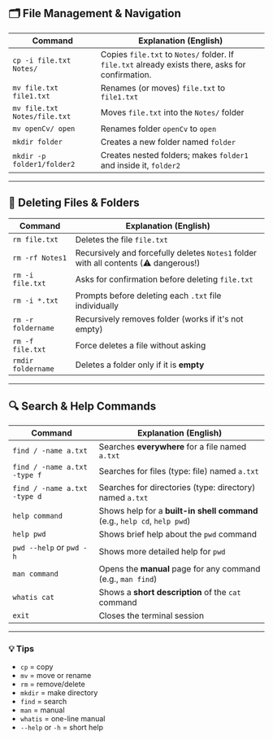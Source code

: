 ## 🗂️ File Management & Navigation

| **Command**                  | **Explanation (English)**                                                                        |
| ---------------------------- | ------------------------------------------------------------------------------------------------ |
| `cp -i file.txt Notes/`      | Copies `file.txt` to `Notes/` folder. If `file.txt` already exists there, asks for confirmation. |
| `mv file.txt file1.txt`      | Renames (or moves) `file.txt` to `file1.txt`                                                     |
| `mv file.txt Notes/file.txt` | Moves `file.txt` into the `Notes/` folder                                                        |
| `mv openCv/ open`            | Renames folder `openCv` to `open`                                                                |
| `mkdir folder`               | Creates a new folder named `folder`                                                              |
| `mkdir -p folder1/folder2`   | Creates nested folders; makes `folder1` and inside it, `folder2`                                 |

---

## 🧹 Deleting Files & Folders

| **Command**        | **Explanation (English)**                                                                      |
| ------------------ | ---------------------------------------------------------------------------------------------- |
| `rm file.txt`      | Deletes the file `file.txt`                                                                    |
| `rm -rf Notes1`    | Recursively and forcefully deletes `Notes1` folder with all contents (⚠ dangerous!)            |
| `rm -i file.txt`   | Asks for confirmation before deleting `file.txt`                                               |
| `rm -i *.txt`      | Prompts before deleting each `.txt` file individually                                          |
| `rm -r foldername` | Recursively removes folder (works if it's not empty)                                           |
| `rm -f file.txt`   | Force deletes a file without asking                                                            |
| `rmdir foldername` | Deletes a folder only if it is **empty**                                                       |

---

## 🔍 Search & Help Commands

| **Command**                  | **Explanation (English)**                                                       |
| ---------------------------- | -------------------------------------------------------------------------------- |
| `find / -name a.txt`         | Searches **everywhere** for a file named `a.txt`                                |
| `find / -name a.txt -type f` | Searches for files (type: file) named `a.txt`                                   |
| `find / -name a.txt -type d` | Searches for directories (type: directory) named `a.txt`                        |
| `help command`               | Shows help for a **built-in shell command** (e.g., `help cd`, `help pwd`)       |
| `help pwd`                   | Shows brief help about the `pwd` command                                        |
| `pwd --help` or `pwd -h`     | Shows more detailed help for `pwd`                                              |
| `man command`                | Opens the **manual** page for any command (e.g., `man find`)                    |
| `whatis cat`                 | Shows a **short description** of the `cat` command                              |
| `exit`                       | Closes the terminal session                                                     |

---

### 💡 Tips

- `cp` = copy  
- `mv` = move or rename  
- `rm` = remove/delete  
- `mkdir` = make directory  
- `find` = search  
- `man` = manual  
- `whatis` = one-line manual  
- `--help` or `-h` = short help  
